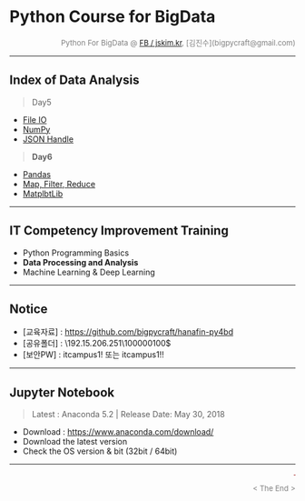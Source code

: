 
# Python Course for BigData

<div align='right'><font size=2 color='gray'>Python For BigData @ <font color='blue'><a href='https://www.facebook.com/jskim.kr'>FB / jskim.kr</a></font>, [김진수](bigpycraft@gmail.com)</font></div>
<hr>

## Index of Data Analysis
> Day5
- <a href="https://htmlpreview.github.io/?https://github.com/bigpycraft/hanafin-da4bd/blob/master/da_notebook/html/H51_PB_DA_307_FileIO.html       ">File IO</a>                 
- <a href="https://htmlpreview.github.io/?https://github.com/bigpycraft/hanafin-da4bd/blob/master/da_notebook/html/H52_PC_DA_521_NumPy_h5.html     ">NumPy  </a>                 
- <a href="https://htmlpreview.github.io/?https://github.com/bigpycraft/hanafin-da4bd/blob/master/da_notebook/html/H53_PB_DA_422_JSON.html         ">JSON Handle</a>             
           
> <strong> Day6 </strong>
- <a href="https://htmlpreview.github.io/?https://github.com/bigpycraft/hanafin-da4bd/blob/master/da_notebook/html/H61_PC_DA_531_Pandas_h5.html    ">Pandas </a>                 
- <a href="https://htmlpreview.github.io/?https://github.com/bigpycraft/hanafin-da4bd/blob/master/da_notebook/html/H62_PB_DA_421_MFR.html          ">Map, Filter, Reduce</a>     
- <a href="https://htmlpreview.github.io/?https://github.com/bigpycraft/hanafin-da4bd/blob/master/da_notebook/html/H63_PC_DA_511_Matplotlib_h5.html">MatplbtLib</a>              
      


<hr>

## IT Competency Improvement Training
- Python Programming Basics
- <b>Data Processing and Analysis</b>
- Machine Learning & Deep Learning


<hr>

## Notice 
* [교육자료] : https://github.com/bigpycraft/hanafin-py4bd
* [공유폴더] : \\192.15.206.251\100000100$
* [보안PW]   : itcampus1! 또는 itcampus1!!


<hr>

## Jupyter Notebook
> Latest : Anaconda 5.2 | Release Date: May 30, 2018
- Download : https://www.anaconda.com/download/
- Download the latest version 
- Check the OS version & bit (32bit / 64bit)

<hr>
<marquee><font size=3 color='brown'>The BigpyCraft find the information to design valuable society with Technology & Craft.</font></marquee>
<div align='right'><font size=2 color='gray'> &lt; The End &gt; </font></div>
